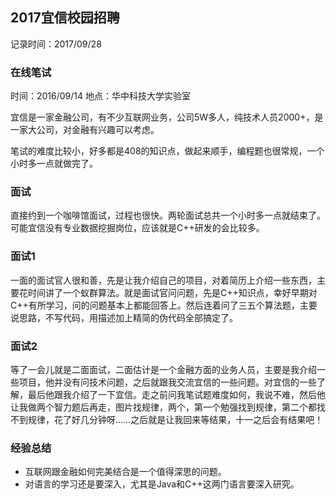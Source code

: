 ## 2017宜信校园招聘 ##
记录时间：2017/09/28

### 在线笔试 ###
时间：2016/09/14
地点：华中科技大学实验室

宜信是一家金融公司，有不少互联网业务，公司5W多人，纯技术人员2000+，是一家大公司，对金融有兴趣可以考虑。  

笔试的难度比较小，好多都是408的知识点，做起来顺手，编程题也很常规，一个小时多一点就做完了。

### 面试 ###
直接约到一个咖啡馆面试，过程也很快。两轮面试总共一个小时多一点就结束了。可能宜信没有专业数据挖掘岗位，应该就是C++研发的会比较多。

### 面试1 ###
一面的面试官人很和善，先是让我介绍自己的项目，对着简历上介绍一些东西，主要花时间讲了一个蚁群算法。就是面试官问问题，先是C++知识点，幸好早期对C++有所学习，问的问题基本上都能回答上。然后连着问了三五个算法题，主要说思路，不写代码，用描述加上精简的伪代码全部搞定了。

### 面试2 ###
等了一会儿就是二面面试，二面估计是一个金融方面的业务人员，主要是我介绍一些项目，他并没有问技术问题，之后就跟我交流宜信的一些问题。对宜信的一些了解，最后他跟我介绍了一下宜信。走之前问我笔试题难度如何，我说不难，然后他让我做两个智力题后再走，图片找规律，两个，第一个勉强找到规律，第二个都找不到规律，花了好几分钟呀……之后就是让我回来等结果，十一之后会有结果吧！

### 经验总结 ###
+ 互联网跟金融如何完美结合是一个值得深思的问题。  
+ 对语言的学习还是要深入，尤其是Java和C++这两门语言要深入研究。  


